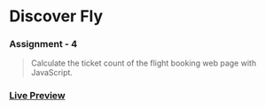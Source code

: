# Discover Fly

### Assignment - 4

> Calculate the ticket count of the flight booking web page with JavaScript.

### [Live Preview](https://hossainrabbi.github.io/discover-fly/ 'Flight Booking')
